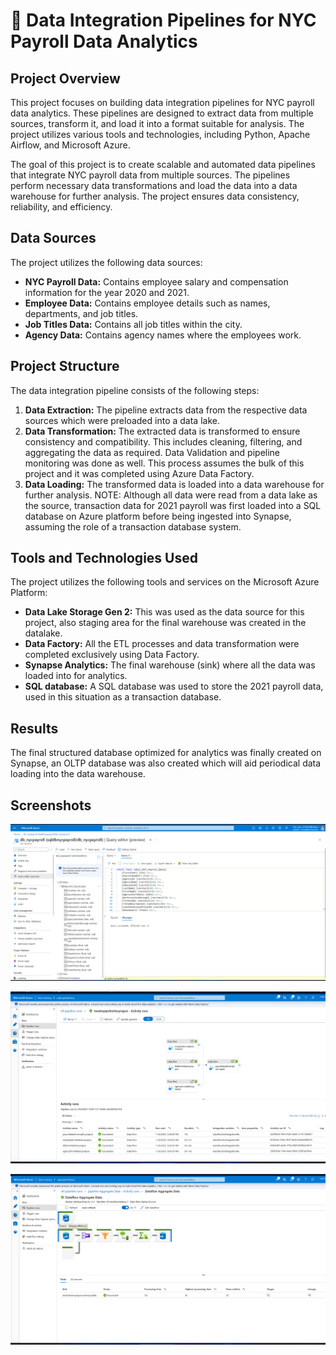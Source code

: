 # 🚀 Data Integration Pipelines for NYC Payroll Data Analytics

## Project Overview
This project focuses on building data integration pipelines for NYC payroll data analytics. These pipelines are designed to extract data from multiple sources, transform it, and load it into a format suitable for analysis. The project utilizes various tools and technologies, including Python, Apache Airflow, and Microsoft Azure.

The goal of this project is to create scalable and automated data pipelines that integrate NYC payroll data from multiple sources. The pipelines perform necessary data transformations and load the data into a data warehouse for further analysis. The project ensures data consistency, reliability, and efficiency.

## Data Sources
The project utilizes the following data sources:

- **NYC Payroll Data:** Contains employee salary and compensation information for the year 2020 and 2021.
- **Employee Data:** Contains employee details such as names, departments, and job titles.
- **Job Titles Data:** Contains all job titles within the city.
- **Agency Data:** Contains agency names where the employees work.

## Project Structure
The data integration pipeline consists of the following steps:

1. **Data Extraction:** The pipeline extracts data from the respective data sources which were preloaded into a data lake.
2. **Data Transformation:** The extracted data is transformed to ensure consistency and compatibility. This includes cleaning, filtering, and aggregating the data as required. Data Validation and pipeline monitoring was done as well. This process assumes the bulk of this project and it was completed using Azure Data Factory.
3. **Data Loading:** The transformed data is loaded into a data warehouse for further analysis. NOTE: Although all data were read from a data lake as the source, transaction data for 2021 payroll was first loaded into a SQL database on Azure platform before being ingested into Synapse, assuming the role of a transaction database system.

## Tools and Technologies Used
The project utilizes the following tools and services on the Microsoft Azure Platform:

- **Data Lake Storage Gen 2:** This was used as the data source for this project, also staging area for the final warehouse was created in the datalake.
- **Data Factory:** All the ETL processes and data transformation were completed exclusively using Data Factory.
- **Synapse Analytics:** The final warehouse (sink) where all the data was loaded into for analytics.
- **SQL database:** A SQL database was used to store the 2021 payroll data, used in this situation as a transaction database.

## Results
The final structured database optimized for analytics was finally created on Synapse, an OLTP database was also created which will aid periodical data loading into the data warehouse.

## Screenshots
![SQL DB created](https://github.com/DchemistRae/DEND-projects/blob/main/DataPipelines%20with%20Azure%20Data%20Factory/Screenshots%20%26%20Queries/1.%20Resources/SQL%20DB%20%20%26%20Table%20resource%20-%20created.png)

![Master_pipeline](https://github.com/DchemistRae/DEND-projects/blob/main/DataPipelines%20with%20Azure%20Data%20Factory/Screenshots%20%26%20Queries/4.%20Data%20flows%20and%20pipelines/Master_pipeline_run%20-%20completed.png)

![Data Validation](https://github.com/DchemistRae/DEND-projects/blob/main/DataPipelines%20with%20Azure%20Data%20Factory/Screenshots%20%26%20Queries/5.%20Aggregate%20data%20flow%20and%20pipeline/Pipeline%20-%20Aggregate%20data%20pipeline%20run%20with%20parameter3.png)


